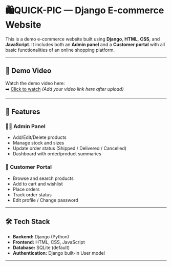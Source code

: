 # 🛍️QUICK-PIC — Django E-commerce Website

This is a demo e-commerce website built using **Django**, **HTML**, **CSS**, and **JavaScript**. It includes both an **Admin panel** and a **Customer portal** with all basic functionalities of an online shopping platform.

---

## 🎥 Demo Video

Watch the demo video here:  
➡️ [Click to watch](#) *(Add your video link here after upload)*

---

## 🔑 Features

### 🧑‍💼 Admin Panel
- Add/Edit/Delete products
- Manage stock and sizes
- Update order status (Shipped / Delivered / Cancelled)
- Dashboard with order/product summaries

### 🛒 Customer Portal
- Browse and search products
- Add to cart and wishlist
- Place orders
- Track order status
- Edit profile / Change password

---

## 🛠 Tech Stack

- **Backend:** Django (Python)
- **Frontend:** HTML, CSS, JavaScript
- **Database:** SQLite (default)
- **Authentication:** Django built-in User model

---

